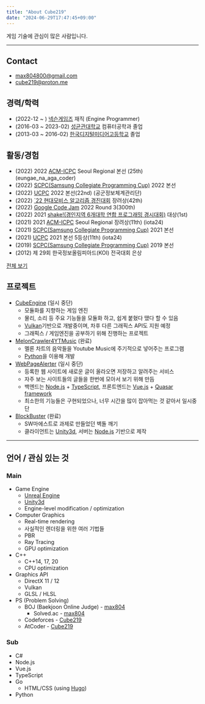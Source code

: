 ```yaml
---
title: "About Cube219"
date: "2024-06-29T17:47:45+09:00"
---
```


게임 기술에 관심이 많은 사람입니다.

-----

## Contact

* max804800@gmail.com
* cube219@proton.me

## 경력/학력

* (2022-12 ~ ) [넥슨게임즈](https://www.nexongames.co.kr/) 재직 (Engine Programmer)
* (2016-03 ~ 2023-02) [성균관대학교](https://skku.edu/) 컴퓨터공학과 졸업
* (2013-03 ~ 2016-02) [한국디지털미디어고등학교](https://www.dimigo.hs.kr/) 졸업

## 활동/경험

* (2022) 2022 [ACM-ICPC](http://icpckorea.org/) Seoul Regional 본선 (25th) (eungae_na_aga_coder)
* (2022) [SCPC(Samsung Collegiate Programming Cup)](https://research.samsung.com/scpc) 2022 본선
* (2022) [UCPC](https://ucpc.me/) 2022 본선(22nd) (공군정보체계관리단)
* (2022) [`22 현대모비스 알고리즘 경진대회](https://hyundai-mobis.goorm.io) 장려상(42th)
* (2022) [Google Code Jam](https://codingcompetitions.withgoogle.com/codejam) 2022 Round 3(300th)
* (2022) 2021 [shake!(경인지역 6개대학 연합 프로그래밍 경시대회)](http://shake.codes/) 대상(1st)
* (2021) 2021 [ACM-ICPC](http://icpckorea.org/) Seoul Regional 장려상(11th) (iota24)
* (2021) [SCPC(Samsung Collegiate Programming Cup)](https://research.samsung.com/scpc) 2021 본선
* (2021) [UCPC](https://ucpc.me/) 2021 본선 5등상(11th) (iota24)
* (2019) [SCPC(Samsung Collegiate Programming Cup)](https://research.samsung.com/scpc) 2019 본선
* (2012) 제 29회 한국정보올림피아드(KOI) 전국대회 은상

[전체 보기](award)

## 프로젝트

* [CubeEngine](https://github.com/Cube219/CubeEngine) (일시 중단)
  * 모듈화를 지향하는 게임 엔진
  * 물리, 소리 등 주요 기능들을 모듈화 하고, 쉽게 붙혔다 땠다 할 수 있음
  * [Vulkan](https://www.khronos.org/vulkan/)기반으로 개발중이며, 차후 다른 그래픽스 API도 지원 예정
  * 그래픽스 / 게임엔진을 공부하기 위해 진행하는 프로젝트
* [MelonCrawler4YTMusic](https://github.com/Cube219/MelonCrawler4YTMusic) (완료)
  * 멜론 차트의 음악들을 Youtube Music에 주기적으로 넣어주는 프로그램
  * [Python](https://www.python.org/)을 이용해 개발
* [WebPageAlerter](https://github.com/Cube219/BlockBuster) (일시 중단)
  * 등록한 웹 사이트에 새로운 글이 올라오면 저장하고 알려주는 서비스
  * 자주 보는 사이트들의 글들을 한번에 모아서 보기 위해 만듬
  * 백엔드는 [Node.js](https://nodejs.org/) + [TypeScript](https://www.typescriptlang.org/), 프론트엔드는 [Vue.js](https://vuejs.org/) + [Quasar framework](https://quasar.dev/)
  * 최소한의 기능들은 구현되었으나, 너무 시간을 많이 잡아먹는 것 같아서 일시중단
* [BlockBuster](https://github.com/Cube219/BlockBuster) (완료)
  * SW마에스트로 과제로 만들었던 벽돌 깨기
  * 클라이언트는 [Unity3d](https://unity3d.com/unity), 서버는 [Node.js](https://nodejs.org/) 기반으로 제작

-----

## 언어 / 관심 있는 것

### Main

* Game Engine
  * [Unreal Engine](https://www.unrealengine.com)
  * [Unity3d](https://unity3d.com/unity)
  * Engine-level modification / optimization
* Computer Graphics
  * Real-time rendering
  * 사실적인 렌더링을 위한 여러 기법들
  * PBR
  * Ray Tracing
  * GPU optimization
* C++
  * C++14, 17, 20
  * CPU optimization
* Graphics API
  * DirectX 11 / 12
  * Vulkan
  * GLSL / HLSL
* PS (Problem Solving)
  * BOJ (Baekjoon Online Judge) - [max804](https://www.acmicpc.net/user/max804)
    * Solved.ac - [max804](https://solved.ac/profile/max804)
  * Codeforces - [Cube219](https://codeforces.com/profile/Cube219)
  * AtCoder - [Cube219](https://atcoder.jp/users/Cube219)

### Sub

* C#
* Node.js
* Vue.js
* TypeScript
* Go
  * HTML/CSS (using [Hugo](https://gohugo.io/))
* Python

